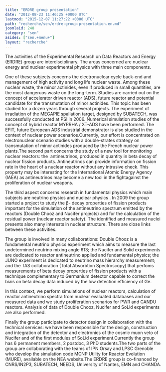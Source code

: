 ```yaml
---
title: "ERDRE group presentation"
date: "2012-08-23 11:46:25 +0000 UTC"
lastmod: "2015-12-07 11:27:22 +0000 UTC"
path: "recherche/sen/erdre-group-presentation.en.md"
joomlaid: 248
category: "sen"
asides: ["sen.+menu+"]
layout: "recherche"
---
```

The activities of the Experimental Research on Data Reactors and Energy (ERDRE) group are interdisciplinary. The areas concerned are nuclear energy and nuclear experimental physics with three main components.

One of these subjects concerns the electronuclear cycle back-end and management of high activity and long life nuclear waste. Among these nuclear waste, the minor actinides, even if produced in small quantities, are the most dangeruos waste on the long-term. Studies are carried out on the concept of accelerator driven reactor (ADS), future reactor and potential candidate for the transmutation of minor actinides. This topic has been studied for a dozen years through several projects. The experiment of irradiation of the MEGAPIE spallation target, designed by SUBATECH, was successfully conducted at PSI in 2006. Numerical simulation studies of the concept of hybrid reactor MYRRHA / XT-ADS have been performed. The EFIT, future European ADS industrial demonstrator is also studied in the context of nuclear power scenarios.Currently, our effort is concentrated on electronuclear scenario studies with a double-strates strategy on transmutation of minor actinides produced by the French nuclear power plants.The second part concerns the study of a new tool for monitoring nuclear reactors: the  antineutrinos, produced in quantity in beta decay of nuclear fission products. Antineutrinos can provide information on fission rate in the heart of a nuclear reactor without any intrusive check. This property may be interesting for the International Atomic Energy Agency (IAEA) as antineutrinos may become a new tool in the fightagainst the proliferation of nuclear weapons.

The third aspect concerns research in fundamental physics which main subjects are neutrino physics and nuclear physics . In 2009 the group started a project to study the β- decay properties of fission products important for the simulation of the antineutrino spectrum emitted by the reactors (Double Chooz and Nucifer projects) and for the calculation of the residual power (nuclear reactor safety). The identified and measured nuclei presents also many interests in nuclear structure. There are close links between these activities.

The group is involved in many collaborations: Double Chooz is a fundamental neutrino physics experiment which aims to measure the last undetermined neutrino mixing angle θ13; the Nucifer and Solid experiments are dedicated to reactor antineutrino applied and fundamental physics; the JUNO experiment is dedicated to neutrino mass hierarchy measurement; and the TAS collaboration (Total Absorbtion Spectroscopy) that perfoms measurements of beta decay properties of fission products with a technique complementary to Germanium detector capable to correct the biais on beta decay data induced by the low detection efficiency of Ge.

In this context, we perform simulations of nuclear reactors, calculation of reactor antineutrino spectra from nuclear evaluated databases and our measured data and we study proliferation scenarios for PWR and CANDU reactors. Analysis of data of Double Chooz, Nucifer and SoLid experiments are also performed.

Finally the group participate to detector design in collaboration with the technical services: we have been responsible for the design, construction and integration of the detector and electronics of the cosmic muon veto of Nucifer and of the first modules of SoLid experiment.Currently the group has 6 permanent members, 2 postdoc, 3 PhD students.The two parts of the group are collaborating with the teams of IPN Orsay and LPSC Grenoble who develop the simulation code MCNP Utility for Reactor Evolution (MURE), available on the NEA website.The ERDRE group is co-financed by CNRS/IN2P3, SUBATECH, NEEDS, University of Nantes, EMN and CHANDA.
